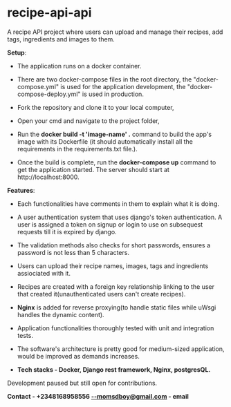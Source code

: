 # recipe-api-api
A recipe API project where users can upload and manage their recipes, add tags, ingredients and images to them.

**Setup**:

+ The application runs on a docker container.

+ There are two docker-compose files in the root directory, the "docker-compose.yml" is used for the application development, the "docker-compose-deploy.yml" is used in production.

+ Fork the repository and clone it to your local computer,

+ Open your cmd and navigate to the project folder,

+ Run the **docker build -t 'image-name' .** command to build the app's image with its Dockerfile (it should automatically install all the requirements in the requirements.txt file.).

+ Once the build is complete, run the **docker-compose up** command to get the application started. The server should start at http://localhost:8000.
  
**Features**: 
+ Each functionalities have comments in them to explain what it is doing.
  
+ A user authentication system that uses django's token authentication. A user is assigned a token on signup or login to use on subsequest requests till it is expired by django.
  
+ The validation methods also checks for short passwords, ensures a password is not less than 5 characters.
+ Users can upload their recipe names, images, tags and ingredients assiociated with it.
+ Recipes are created with a foreign key relationship linking to the user that created it(unauthenticated users can't create recipes).

+ **Nginx** is added for reverse proxying(to handle static files while uWsgi handles the dynamic content).

+ Application functionalities thoroughly tested with unit and integration tests.

+ The software's architecture is pretty good for medium-sized application, would be improved as demands increases.

+ **Tech stacks - Docker, Django rest framework, Nginx, postgresQL.**

Development paused but still open for contributions.

**Contact - +2348168958556 --momsdboy@gmail.com - email**
